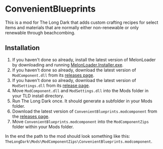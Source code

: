 # ConvenientBlueprints
This is a mod for The Long Dark that adds custom crafting recipes for select items and materials that are normally either non-renewable or only renewable through beachcombing.

## Installation
1. If you haven't done so already, install the latest version of MelonLoader by downloading and running [MelonLoader.Installer.exe](https://github.com/HerpDerpinstine/MelonLoader/releases/latest/download/MelonLoader.Installer.exe).
2. If you haven't done so already, download the latest version of `ModComponent.dll` from its [releases page](https://github.com/ds5678/ModComponent/releases/latest).
3. If you haven't done so already, download the latest version of `ModSettings.dll` from its [release page](https://github.com/zeobviouslyfakeacc/ModSettings/releases/latest).
4. Move `ModComponent.dll` and `ModSettings.dll` into the Mods folder in your TLD install directory.
5. Run The Long Dark once. It should generate a subfolder in your Mods folder.
6. Download the latest version of `ConvenientBlueprints.modcomponent` from the [releases page](https://github.com/Hotklou2404/ConvenientBlueprints/releases/latest).
7. Move `ConvenientBlueprints.modcomponent` into the `ModComponentZips` folder within your Mods folder.

In the end the path to the mod should look something like this: `TheLongDark\Mods\ModComponentZips\ConvenientBlueprints.modcomponent`.
